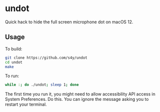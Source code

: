 # undot

Quick hack to hide the full screen microphone dot on macOS 12.

## Usage

To build:

```sh
git clone https://github.com/s4y/undot
cd undot
make
```

To run:

```sh
while :; do ./undot; sleep 1; done
```

The first time you run it, you might need to allow accessibility API access in System Preferences. Do this. You can ignore the message asking you to restart your terminal.

